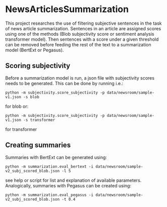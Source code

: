 # NewsArticlesSummarization

This project researches the use of filtering subjective sentences in the task of news article summarization. Sentences in an article are assigned scores using one of the methods (Blob subjectivity score or sentiment analysis transformer model). Then sentences with a score under a given threshold can be removed before feeding the rest of the text to a summarization model (BertExt or Pegasus).

## Scoring subjectivity

Before a summarization model is run, a json file with subjectivity scores needs to be generated. This can be done by running i.e.:

    python -m subjectivity.score_subjectivity -p data/newsroom/sample-v1.json -s blob
    
for blob or:

    python -m subjectivity.score_subjectivity -p data/newsroom/sample-v1.json -s transformer
    
for transformer

## Creating summaries

Summaries with BertExt can be generated using:

    python -m summarization.eval_bertext -i data/newsroom/sample-v2_subj_scored_blob.json -l 5
    
see help or script for list and explanation of available parameters. Analogically, summaries with Pegasus can be created using:

    python -m summarization.eval_pegasus -i data/newsroom/sample-v2_subj_scored_blob.json -t 0.4

